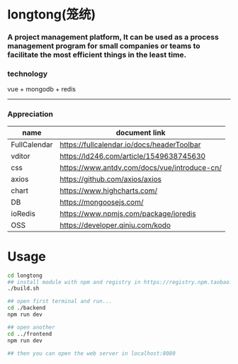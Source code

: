 # longtong(笼统)

### A project management platform, It can be used as a process management program for small companies or teams to facilitate the most efficient things in the least time.

### technology
vue + mongodb + redis

<hr/>

### Appreciation

|name|document link|
|---|---|
|FullCalendar|https://fullcalendar.io/docs/headerToolbar|
|vditor|https://ld246.com/article/1549638745630|
|css|https://www.antdv.com/docs/vue/introduce-cn/|
|axios|https://github.com/axios/axios|
|chart|https://www.highcharts.com/|
|DB|https://mongoosejs.com/|
|ioRedis|https://www.npmjs.com/package/ioredis|
|OSS|https://developer.qiniu.com/kodo|


# Usage

```bash
cd longtong
## install module with npm and registry in https://registry.npm.taobao.org
./build.sh

## open first terminal and run...
cd ./backend
npm run dev

## open another
cd ../frontend
npm run dev

## then you can open the web server in localhost:8080
```

